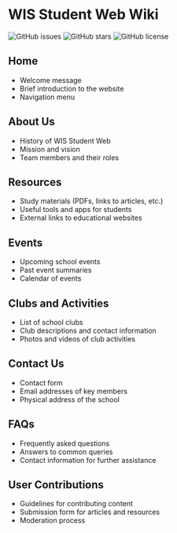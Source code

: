 # WIS Student Web Wiki

![GitHub issues](https://img.shields.io/github/issues/wis-student-web/wis-student-web-wiki)
![GitHub stars](https://img.shields.io/github/stars/WIS-Student-Web/WIS-Student-Web-Wiki)
![GitHub license](https://img.shields.io/github/license/wis-student-web/wis-student-web-wiki)

## Home
- Welcome message
- Brief introduction to the website
- Navigation menu

## About Us
- History of WIS Student Web
- Mission and vision
- Team members and their roles

## Resources
- Study materials (PDFs, links to articles, etc.)
- Useful tools and apps for students
- External links to educational websites

## Events
- Upcoming school events
- Past event summaries
- Calendar of events

## Clubs and Activities
- List of school clubs
- Club descriptions and contact information
- Photos and videos of club activities

## Contact Us
- Contact form
- Email addresses of key members
- Physical address of the school

## FAQs
- Frequently asked questions
- Answers to common queries
- Contact information for further assistance

## User Contributions
- Guidelines for contributing content
- Submission form for articles and resources
- Moderation process
